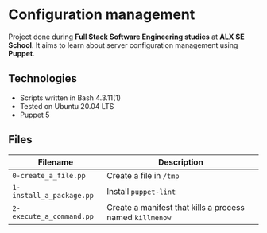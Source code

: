 # Configuration management
Project done during **Full Stack Software Engineering studies** at **ALX SE School**. It aims to learn about server configuration management using **Puppet**.

## Technologies
* Scripts written in Bash 4.3.11(1)
* Tested on Ubuntu 20.04 LTS
* Puppet 5

## Files

| Filename | Description |
| -------- | ----------- |
| `0-create_a_file.pp` | Create a file in `/tmp` |
| `1-install_a_package.pp` | Install `puppet-lint` |
| `2-execute_a_command.pp` | Create a manifest that kills a process named `killmenow` |
